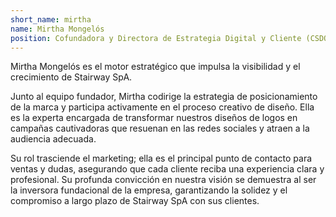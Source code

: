 ```yaml
---
short_name: mirtha
name: Mirtha Mongelós
position: Cofundadora y Directora de Estrategia Digital y Cliente (CSDO)
---
```

Mirtha Mongelós es el motor estratégico que impulsa la visibilidad y el crecimiento de Stairway SpA.

Junto al equipo fundador, Mirtha codirige la estrategia de posicionamiento de la marca y participa activamente en el proceso creativo de diseño. Ella es la experta encargada de transformar nuestros diseños de logos en campañas cautivadoras que resuenan en las redes sociales y atraen a la audiencia adecuada.

Su rol trasciende el marketing; ella es el principal punto de contacto para ventas y dudas, asegurando que cada cliente reciba una experiencia clara y profesional. Su profunda convicción en nuestra visión se demuestra al ser la inversora fundacional de la empresa, garantizando la solidez y el compromiso a largo plazo de Stairway SpA con sus clientes.
